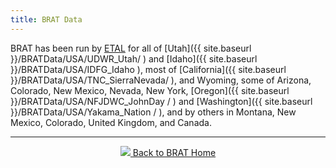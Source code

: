 ```yaml
---
title: BRAT Data
---
```


BRAT has been run by [ETAL](http://etal.joewheaton.org/) for all of [Utah]({{ site.baseurl }}/BRATData/USA/UDWR_Utah/ ) and [Idaho]({{ site.baseurl }}/BRATData/USA/IDFG_Idaho ), most of [California]({{ site.baseurl }}/BRATData/USA/TNC_SierraNevada/ ), and Wyoming, some of Arizona, Colorado, New Mexico, Nevada, New York, [Oregon]({{ site.baseurl }}/BRATData/USA/NFJDWC_JohnDay / ) and  [Washington]({{ site.baseurl }}/BRATData/USA/Yakama_Nation / ), and by others in Montana, New Mexico, Colorado, United Kingdom, and Canada. 

------
<div align="center">
	<a class="hollow button" href="{{ site.baseurl }}/"><img src="{{ site.baseurl }}/assets/images/favicons/favicon-16x16.png">  Back to BRAT Home </a>  
</div>

